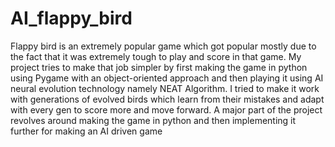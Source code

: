 # AI_flappy_bird
Flappy bird is an extremely popular game which got popular mostly due to the fact that it was extremely tough to play and score in that game. My project tries to make that job simpler by first making the game in python using Pygame with an object-oriented approach and then playing it using AI neural evolution technology namely NEAT Algorithm. I tried to make it work with generations of evolved birds which learn from their mistakes and adapt with every gen to score more and move forward. A major part of the project revolves around making the game in python and then implementing it further for making an AI driven game 
